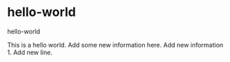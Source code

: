 # hello-world
hello-world

This is a hello world.
Add some new information here.
Add new information 1.
Add new line.
